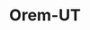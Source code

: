 ---
title: Orem-UT
slug: orem-ut
f_state:
- cms/state/utah.md
f_locations:
- cms/payday-loan/1st-choice-money-center-71.md
- cms/payday-loan/buckeye-checksmart-5535.md
- cms/payday-loan/cash-america-pawn-6689.md
- cms/payday-loan/cash-store-8606.md
- cms/payday-loan/cash-store-8609.md
- cms/payday-loan/check-city-11084.md
- cms/payday-loan/check-city-loan-city-11131.md
- cms/payday-loan/check-into-cash-12493.md
- cms/payday-loan/check-into-cash-12496.md
- cms/payday-loan/check-net-13911.md
- cms/payday-loan/check-xpress-14120.md
- cms/payday-loan/intermountain-collection-agency-19725.md
- cms/payday-loan/lawyers-partner-net-20272.md
- cms/payday-loan/ok-finance-rentals-23217.md
- cms/payday-loan/ok-rental-23218.md
- cms/payday-loan/qc-finance-24767.md
- cms/payday-loan/quick-loan-25296.md
- cms/payday-loan/quick-loan-25300.md
- cms/payday-loan/quik-cash-25466.md
- cms/payday-loan/quik-check-25596.md
- cms/payday-loan/quik-check-exchange-25636.md
updated-on: '2024-05-30T13:41:28.615Z'
created-on: '2024-05-30T13:41:28.615Z'
published-on: '2024-05-30T13:54:32.469Z'
f_city: Orem
layout: '[city].html'
tags: city
---